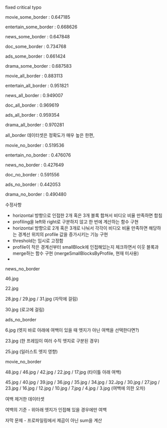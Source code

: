 fixed critical typo

movie_some_border : 0.647185

entertain_some_border : 0.668626

news_some_border : 0.647848

doc_some_border : 0.734768

ads_some_border : 0.661424

drama_some_border : 0.687583



movie_all_border : 0.883113

entertain_all_border : 0.951821

news_all_border : 0.949007

doc_all_border : 0.969619

ads_all_border : 0.959354

drama_all_border : 0.970281



all_border 데이터셋은 정확도가 매우 높은 한편,



movie_no_border : 0.519536

entertain_no_border : 0.476076

news_no_border : 0.427649

doc_no_border : 0.591556

ads_no_border : 0.442053

drama_no_border : 0.490480



수정사항

- horizontal 방향으로 인접한 2개 혹은 3개 블록 합쳐서 비디오 비율 만족하면 합침
- profiling을 left와 right로 구분하지 않고 한 번에 계산하는 함수 구현
- horizontal 방향으로 2개 혹은 3개로 나눠서 각각이 비디오 비율 만족하면 해당하는 경계선 위치의 profile 값을 증가시키는 기능 구현
- threshold는 임시로 고정함
- profile이 작은 경계선부터 smallBlock에 인접해있는지 체크하면서 이웃 블록과 merge하는 함수 구현 (mergeSmallBlocksByProfile, 현재 미사용)
- 





news_no_border

46.jpg

22.jpg

28.jpg / 29.jpg / 31.jpg (자막에 걸림)

30.jpg (로고에 걸림)



ads_no_border

6.jpg (엣지 바로 아래에 여백이 있을 때 엣지가 아닌 여백을 선택한다면?)

23.jpg (한 프레임이 여러 수직 엣지로 구분된 경우)

25.jpg (일러스트 엣지 영향)



movie_no_border

48.jpg / 46.jpg / 42.jpg / 22.jpg / 17.jpg (타이틀 아래 여백)

45.jpg / 40.jpg / 39.jpg / 36.jpg / 35.jpg / 34.jpg / 32.Jpg / 30.jpg / 27.jpg / 23.jpg / 16.jpg / 12.jpg / 10.jpg / 7.jpg / 4.jpg / 3.jpg (여백에 의한 오차)



여백 제거한 데이터셋

여백의 기준 - 위아래 엣지가 인접해 있을 경우에만 여백

자막 문제 - 프로파일링에서 제곱이 아닌 sum을 계산